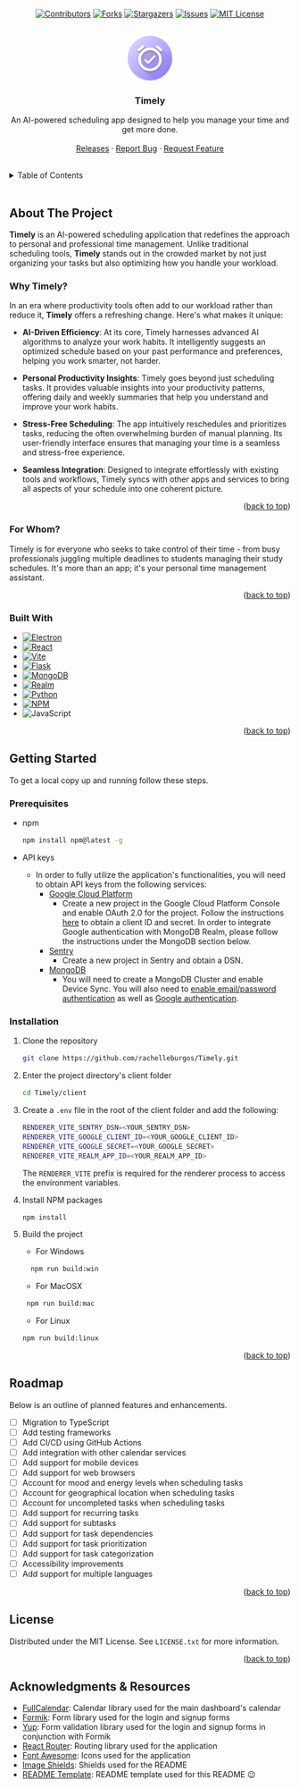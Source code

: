<a name="readme-top"></a>

<!--
*** I'm using markdown "reference style" links for readability.
*** Reference links are enclosed in brackets [ ] instead of parentheses ( ).
*** See the bottom of this document for the declaration of the reference variables
*** for contributors-url, forks-url, etc. This is an optional, concise syntax you may use.
*** https://www.markdownguide.org/basic-syntax/#reference-style-links
-->

<!-- PROJECT SHIELDS -->

<div align="center">

[![Contributors][contributors-shield]][contributors-url]
[![Forks][forks-shield]][forks-url]
[![Stargazers][stars-shield]][stars-url]
[![Issues][issues-shield]][issues-url]
[![MIT License][license-shield]][license-url]
<!-- [![LinkedIn][linkedin-shield]][linkedin-url] -->

<!-- PROJECT LOGO -->
<br />

  <a href="https://github.com/rachelleburgos/Timely">
    <img src="client/resources/icon.png" alt="Logo" width="80" height="80">
  </a>

<h3 align="center">Timely</h3>
  <p align="center">
    An AI-powered scheduling app designed to help you manage your time and get more done.
    <br />
    <!-- <a href="https://github.com/rachelleburgos/Timely"><strong>Explore the docs »</strong></a> -->
    <br />
    <a href="https://github.com/rachelleburgos/Timely/releases">Releases</a>
    ·
    <a href="https://github.com/rachelleburgos/Timely/issues">Report Bug</a>
    ·
    <a href="https://github.com/rachelleburgos/Timely/issues">Request Feature</a>
  </p>
</div>

<br />

<!-- TABLE OF CONTENTS -->
<details>
  <summary>Table of Contents</summary>
  <ol>
    <li>
      <a href="#about-the-project">About The Project</a>
      <ul>
        <li><a href="#why-timely">Why Timely?</a></li>
        <li> <a href="#for-whom">For Whom?</a></li>
        <li><a href="#built-with">Built With</a></li>
      </ul>
    </li>
    <li>
      <a href="#getting-started">Getting Started</a>
      <ul>
        <li><a href="#prerequisites">Prerequisites</a></li>
        <li><a href="#installation">Installation</a></li>
      </ul>
    </li>
    <!-- <li><a href="#usage">Usage</a></li> -->
    <li><a href="#roadmap">Roadmap</a></li>
    <!-- <li><a href="#contributing">Contributing</a></li> -->
    <li><a href="#license">License</a></li>
    <!-- <li><a href="#contact">Contact</a></li> -->
    <li><a href="#acknowledgments">Acknowledgments & Resources</a></li>
  </ol>
</details>

<br />

<!-- ABOUT THE PROJECT -->
## About The Project

<!-- ![Product Screen Shot][product-screenshot] -->

**Timely** is an AI-powered scheduling application that redefines the approach to personal and professional time management. Unlike traditional scheduling tools, **Timely** stands out in the crowded market by not just organizing your tasks but also optimizing how you handle your workload.

### Why Timely?

In an era where productivity tools often add to our workload rather than reduce it, **Timely** offers a refreshing change. Here's what makes it unique:

* **AI-Driven Efficiency**: At its core, Timely harnesses advanced AI algorithms to analyze your work habits. It intelligently suggests an optimized schedule based on your past performance and preferences, helping you work smarter, not harder.

* **Personal Productivity Insights**: Timely goes beyond just scheduling tasks. It provides valuable insights into your productivity patterns, offering daily and weekly summaries that help you understand and improve your work habits.

* **Stress-Free Scheduling**: The app intuitively reschedules and prioritizes tasks, reducing the often overwhelming burden of manual planning. Its user-friendly interface ensures that managing your time is a seamless and stress-free experience.

* **Seamless Integration**: Designed to integrate effortlessly with existing tools and workflows, Timely syncs with other apps and services to bring all aspects of your schedule into one coherent picture.

<p align="right">(<a href="#readme-top">back to top</a>)</p>

### For Whom?

Timely is for everyone who seeks to take control of their time - from busy professionals juggling multiple deadlines to students managing their study schedules. It's more than an app; it's your personal time management assistant.

<p align="right">(<a href="#readme-top">back to top</a>)</p>

### Built With

* [![Electron][Electron]][Electron-url]
* [![React][React.js]][React-url]
* [![Vite][Vite]][Vite-url]
* [![Flask][Flask]][Flask-url]
* [![MongoDB][MongoDB]][MongoDB-url]
* [![Realm][Realm]][Realm-url]
* [![Python][Python]][Python-url]
* [![NPM][NPM]][NPM-url]
* ![JavaScript][JavaScript]

<p align="right">(<a href="#readme-top">back to top</a>)</p>

<!-- GETTING STARTED -->
## Getting Started

To get a local copy up and running follow these steps.

### Prerequisites

* npm

  ```sh
  npm install npm@latest -g
  ```

* API keys
  * In order to fully utilize the application's functionalities, you will need to obtain API keys from the following services:
    * [Google Cloud Platform](https://console.cloud.google.com/)
      * Create a new project in the Google Cloud Platform Console and enable OAuth 2.0 for the project. Follow the instructions [here](https://developers.google.com/identity/protocols/oauth2) to obtain a client ID and secret. In order to integrate Google authentication with MongoDB Realm, please follow the instructions under the MongoDB section below.
    * [Sentry](https://sentry.io/)
      * Create a new project in Sentry and obtain a DSN.
    * [MongoDB](https://www.mongodb.com/cloud/atlas)
      * You will need to create a MongoDB Cluster and enable Device Sync. You will also need to [enable email/password authentication](https://www.mongodb.com/docs/atlas/app-services/authentication/email-password/#std-label-email-password-authentication) as well as [Google authentication](https://www.mongodb.com/docs/atlas/app-services/authentication/google/).

### Installation

1. Clone the repository

   ```sh
   git clone https://github.com/rachelleburgos/Timely.git
   ```

2. Enter the project directory's client folder

   ```sh
   cd Timely/client
   ```

3. Create a `.env` file in the root of the client folder and add the following:

    ```sh
    RENDERER_VITE_SENTRY_DSN=<YOUR_SENTRY_DSN>
    RENDERER_VITE_GOOGLE_CLIENT_ID=<YOUR_GOOGLE_CLIENT_ID>
    RENDERER_VITE_GOOGLE_SECRET=<YOUR_GOOGLE_SECRET>
    RENDERER_VITE_REALM_APP_ID=<YOUR_REALM_APP_ID>
    ```

    The `RENDERER_VITE` prefix is required for the renderer process to access the environment variables.

4. Install NPM packages

   ```sh
   npm install
   ```

5. Build the project

   * For Windows

    ```sh
      npm run build:win
    ```

   * For MacOSX

   ```sh
    npm run build:mac
    ```

    * For Linux

    ```sh
    npm run build:linux
    ```

<p align="right">(<a href="#readme-top">back to top</a>)</p>

<!-- USAGE EXAMPLES -->
<!-- ## Usage

Use this space to show useful examples of how a project can be used. Additional screenshots, code examples and demos work well in this space. You may also link to more resources. -->

<!-- _For more examples, please refer to the [Documentation](https://example.com)_ -->

<!-- <p align="right">(<a href="#readme-top">back to top</a>)</p> -->

<!-- ROADMAP -->
## Roadmap

Below is an outline of planned features and enhancements.

* [ ] Migration to TypeScript
* [ ] Add testing frameworks
* [ ] Add CI/CD using GitHub Actions
* [ ] Add integration with other calendar services
* [ ] Add support for mobile devices
* [ ] Add support for web browsers
* [ ] Account for mood and energy levels when scheduling tasks
* [ ] Account for geographical location when scheduling tasks
* [ ] Account for uncompleted tasks when scheduling tasks
* [ ] Add support for recurring tasks
* [ ] Add support for subtasks
* [ ] Add support for task dependencies
* [ ] Add support for task prioritization
* [ ] Add support for task categorization
* [ ] Accessibility improvements
* [ ] Add support for multiple languages

<!-- See the [open issues](https://github.com/rachelleburgos/Timely/issues) for a full list of proposed features (and known issues). -->

<p align="right">(<a href="#readme-top">back to top</a>)</p>

<!-- CONTRIBUTING -->
<!-- ## Contributing

Contributions are what make the open source community such an amazing place to learn, inspire, and create. Any contributions you make are **greatly appreciated**.

If you have a suggestion that would make this better, please fork the repo and create a pull request. You can also simply open an issue with the tag "enhancement".
Don't forget to give the project a star! Thanks again!

1. Fork the Project
2. Create your Feature Branch (`git checkout -b feature/AmazingFeature`)
3. Commit your Changes (`git commit -m 'Add some AmazingFeature'`)
4. Push to the Branch (`git push origin feature/AmazingFeature`)
5. Open a Pull Request -->

<!-- <p align="right">(<a href="#readme-top">back to top</a>)</p> -->

<!-- LICENSE -->
## License

Distributed under the MIT License. See `LICENSE.txt` for more information.

<p align="right">(<a href="#readme-top">back to top</a>)</p>

<!-- CONTACT -->
<!-- ## Contact

Your Name - [@twitter_handle](https://twitter.com/twitter_handle) - <email@email_client.com>

Project Link: [https://github.com/rachelleburgos/Timely](https://github.com/rachelleburgos/Timely) -->

<!-- <p align="right">(<a href="#readme-top">back to top</a>)</p> -->

<!-- ACKNOWLEDGMENTS -->
## Acknowledgments & Resources

* [FullCalendar](https://fullcalendar.io/): Calendar library used for the main dashboard's calendar
* [Formik](https://formik.org/): Form library used for the login and signup forms
* [Yup](https://github.com/jquense/yup): Form validation library used for the login and signup forms in conjunction with Formik
* [React Router](https://reactrouter.com/): Routing library used for the application
* [Font Awesome](https://fontawesome.com): Icons used for the application
* [Image Shields](https://shields.io): Shields used for the README
* [README Template](https://github.com/othneildrew/Best-README-Template/tree/master): README template used for this README 😉


<!-- <p align="right">(<a href="#readme-top">back to top</a>)</p> -->

<!-- MARKDOWN LINKS & IMAGES -->
<!-- https://www.markdownguide.org/basic-syntax/#reference-style-links -->
[contributors-shield]: https://img.shields.io/github/contributors/rachelleburgos/Timely.svg?style=for-the-badge
[contributors-url]: https://github.com/rachelleburgos/Timely/graphs/contributors

[forks-shield]: https://img.shields.io/github/forks/rachelleburgos/Timely.svg?style=for-the-badge
[forks-url]: https://github.com/rachelleburgos/Timely/network/members

[stars-shield]: https://img.shields.io/github/stars/rachelleburgos/Timely.svg?style=for-the-badge
[stars-url]: https://github.com/rachelleburgos/Timely/stargazers

[issues-shield]: https://img.shields.io/github/issues/rachelleburgos/Timely.svg?style=for-the-badge
[issues-url]: https://github.com/rachelleburgos/Timely/issues

[license-shield]: https://img.shields.io/github/license/rachelleburgos/Timely.svg?style=for-the-badge
[license-url]: https://github.com/rachelleburgos/Timely/blob/master/LICENSE.txt

[product-screenshot]: https://i.imgur.com/U079MsE.jpg

[React.js]: https://img.shields.io/badge/react-%2320232a.svg?style=for-the-badge&logo=react&logoColor=%2361DAFB
[React-url]: https://react.dev/

[Electron]: https://img.shields.io/badge/Electron-191970?style=for-the-badge&logo=Electron&logoColor=white
[Electron-url]: https://www.electronjs.org/

[Flask]: https://img.shields.io/badge/flask-%23000.svg?style=for-the-badge&logo=flask&logoColor=white
[Flask-url]: https://flask.palletsprojects.com/en/

[Vite]: https://img.shields.io/badge/vite-%23646CFF.svg?style=for-the-badge&logo=vite&logoColor=white
[Vite-url]: https://vitejs.dev/

[NPM]: https://img.shields.io/badge/NPM-%23CB3837.svg?style=for-the-badge&logo=npm&logoColor=white
[NPM-url]: https://www.npmjs.com/

[Realm]: https://img.shields.io/badge/Realm-39477F?style=for-the-badge&logo=realm&logoColor=white
[Realm-url]: https://realm.io/

[MongoDB]: https://img.shields.io/badge/MongoDB-%234ea94b.svg?style=for-the-badge&logo=mongodb&logoColor=white
[MongoDB-url]: https://https://www.mongodb.com/

[JavaScript]: https://img.shields.io/badge/javascript-%23323330.svg?style=for-the-badge&logo=javascript&logoColor=%23F7DF1E

[Python]: https://img.shields.io/badge/python-3670A0?style=for-the-badge&logo=python&logoColor=ffdd54
[Python-url]: https://www.python.org/
